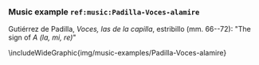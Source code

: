 ### Music example `ref:music:Padilla-Voces-alamire`

Gutiérrez de Padilla, *Voces, las de la capilla*, estribillo (mm. 66--72): 
"The sign of *A (la, mi, re)*"

\includeWideGraphic{img/music-examples/Padilla-Voces-alamire}

